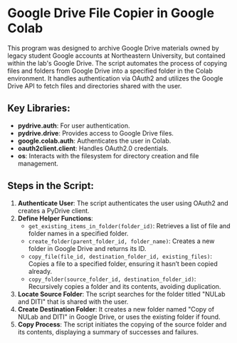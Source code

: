 # Google Drive File Copier in Google Colab
This program was designed to archive Google Drive materials owned by legacy student Google accounts at Northeastern University, but contained within the lab's Google Drive. The script automates the process of copying files and folders from Google Drive into a specified folder in the Colab environment. It handles authentication via OAuth2 and utilizes the Google Drive API to fetch files and directories shared with the user.

## Key Libraries:
- **pydrive.auth**: For user authentication.
- **pydrive.drive**: Provides access to Google Drive files.
- **google.colab.auth**: Authenticates the user in Colab.
- **oauth2client.client**: Handles OAuth2.0 credentials.
- **os**: Interacts with the filesystem for directory creation and file management.

## Steps in the Script:

1. **Authenticate User**: The script authenticates the user using OAuth2 and creates a PyDrive client.
2. **Define Helper Functions**: 
   - `get_existing_items_in_folder(folder_id)`: Retrieves a list of file and folder names in a specified folder.
   - `create_folder(parent_folder_id, folder_name)`: Creates a new folder in Google Drive and returns its ID.
   - `copy_file(file_id, destination_folder_id, existing_files)`: Copies a file to a specified folder, ensuring it hasn’t been copied already.
   - `copy_folder(source_folder_id, destination_folder_id)`: Recursively copies a folder and its contents, avoiding duplication.
3. **Locate Source Folder**: The script searches for the folder titled "NULab and DITI" that is shared with the user.
4. **Create Destination Folder**: It creates a new folder named "Copy of NULab and DITI" in Google Drive, or uses the existing folder if found.
5. **Copy Process**: The script initiates the copying of the source folder and its contents, displaying a summary of successes and failures.


